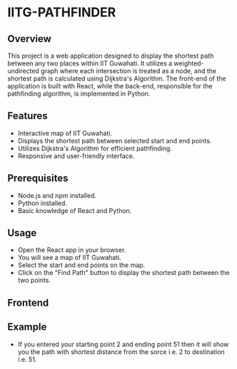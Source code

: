 # IITG-PATHFINDER


## Overview

This project is a web application designed to display the shortest path between any two places within IIT Guwahati. It utilizes a weighted-undirected graph where each intersection is treated as a node, and the shortest path is calculated using Dijkstra's Algorithm. The front-end of the application is built with React, while the back-end, responsible for the pathfinding algorithm, is implemented in Python.


## Features 

* Interactive map of IIT Guwahati.
* Displays the shortest path between selected start and end points.
* Utilizes Dijkstra's Algorithm for efficient pathfinding.
* Responsive and user-friendly interface.




## Prerequisites

* Node.js and npm installed.
* Python installed.
* Basic knowledge of React and Python.

## Usage

* Open the React app in your browser.
* You will see a map of IIT Guwahati.
* Select the start and end points on the map.
* Click on the "Find Path" button to display the shortest path between the two points.

## Frontend 


## Example

* If you entered your starting point 2 and ending point 51 then it will show you the path with shortest distance from the sorce i.e. 2 to destination i.e. 51.


 
